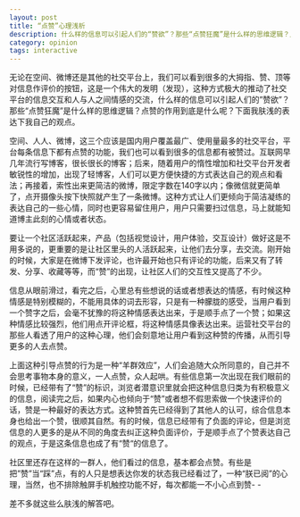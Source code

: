 ```yaml
---
layout: post
title: “点赞”心理浅析
description: 什么样的信息可以引起人们的“赞欲”？那些“点赞狂魔”是什么样的思维逻辑？点赞的作用到底是什么呢？
category: opinion
tags: interactive
---
```


无论在空间、微博还是其他的社交平台上，我们可以看到很多的大拇指、赞、顶等对信息作评价的按钮，这是一个伟大的发明（发现），这种方式极大的推动了社交平台的信息交互和人与人之间情感的交流，什么样的信息可以引起人们的”赞欲”？那些“点赞狂魔”是什么样的思维逻辑？点赞的作用到底是什么呢？下面我肤浅的表达下我自己的观点。
  
空间、人人、微博，这三个应该是国内用户覆盖最广、使用量最多的社交平台，平台每条信息下都有点赞的功能，我们也可以看到很多的信息都有被赞过。互联网早几年流行写博客，很长很长的博客；后来，随着用户的惰性增加和社交平台开发者敏锐性的增加，出现了轻博客，人们可以更方便快捷的方式表达自己的观点和看法；再接着，索性出来更简洁的微博，限定字数在140字以内；像微信就更简单了，点开摄像头按下快照就产生了一条微博。这种方式让人们更倾向于简洁凝练的表达自己的一些心情，同时也更容易留住用户，用户只需要扫过信息，马上就能知道博主此刻的心情或者状态。
  
要让一个社区活跃起来，产品（包括视觉设计，用户体验，交互设计）做好这是不用多说的，更重要的是让社区里头的人活跃起来，让他们去分享，去交流。刚开始的时候，大家是在微博下发评论，也许最开始也只有评论的功能，后来又有了转发、分享、收藏等等，而“赞”的出现，让社区人们的交互性又提高了不少。
  
信息从眼前滑过，看完之后，心里总有些想说的话或者想表达的情感，有时候这种情感是特别模糊的，不能用具体的词去形容，只是有一种朦胧的感受，当用户看到一个赞字之后，会毫不犹豫的将这种情感表达出来，于是顺手点了一个赞；如果这种情感比较强烈，他们用点开评论框，将这种情感具像表达出来。运营社交平台的那些人看透了用户的这种心理，他们会刻意地让用户看到这种赞的传播，从而引导更多的人去点赞。
  
上面这种引导点赞的行为是一种“羊群效应”，人们会追随大众所同意的，自己并不会思考事物本身的意义，一人点赞，众人起哄。有些信息第一次出现在我们眼前的时候，已经带有了“赞”的标识，浏览者潜意识里就会把这种信息归类为有积极意义的信息，阅读完之后，如果内心也倾向于“赞”或者想不假思索做一个快速评价的话，赞是一种最好的表达方式。这种赞首先已经得到了其他人的认可，综合信息本身也给出一个赞，很顺其自然。有的时候，信息已经带有了负面的评论，但是浏览信息的人更多的是从不同的角度去纠正这种负面评价，于是顺手点了个赞表达自己的观点，于是这条信息也成了有“赞“的信息了。
  
社区里还存在这样的一群人，他们看过的信息，基本都会点赞。有些是把”赞”当“踩”点，有的人只是想表达你发的状态我已经看过了，一种“朕已阅”的心理，当然，也不排除触屏手机触控功能不好，每次都能一不小心点到赞- -
  
差不多就这些么肤浅的解答吧。